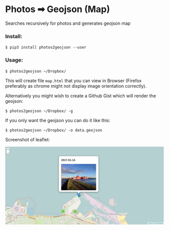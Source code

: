 # Photos ➡ Geojson (Map)
Searches recursively for photos and generates geojson map


### Install: 

```
$ pip3 install photos2geojson --user
```


### Usage:

```
$ photos2geojson ~/Dropbox/
```

This will create file ``map.html`` that you can view in Browser (Firefox preferably as chrome might not display image orientation correctly). 


Alternatively you might wish to create a Github Gist which will render the geojson:

```
$ photos2geojson ~/Dropbox/ -g
```

If you only want the geojson you can do it like this:


```
$ photos2geojson ~/Dropbox/ -o data.geojson
```

Screenshot of leaflet:

![screenshot](https://raw.githubusercontent.com/Visgean/photos2geojson/master/screen.png "Screenshot")
